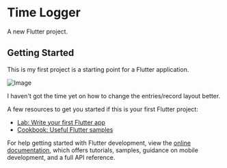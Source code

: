 # Time Logger

A new Flutter project.

## Getting Started

This is my first project is a starting point for a Flutter application.

![Image](https://github.com/user-attachments/assets/185931f7-0662-4ed8-94f9-41a59f2ab528)

I haven't got the time yet on how to change the entries/record layout better.

A few resources to get you started if this is your first Flutter project:

- [Lab: Write your first Flutter app](https://docs.flutter.dev/get-started/codelab)
- [Cookbook: Useful Flutter samples](https://docs.flutter.dev/cookbook)

For help getting started with Flutter development, view the
[online documentation](https://docs.flutter.dev/), which offers tutorials,
samples, guidance on mobile development, and a full API reference.
